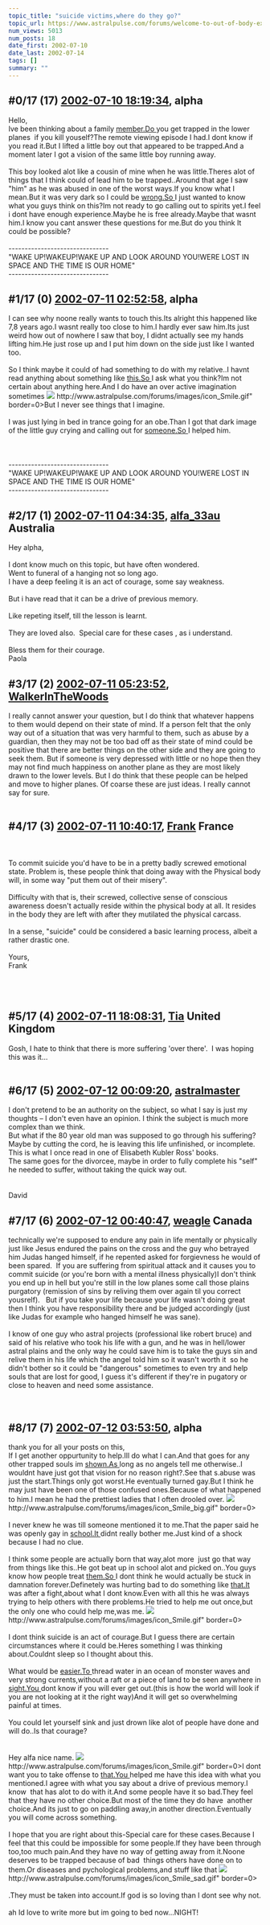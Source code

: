 ```yaml
---
topic_title: "suicide victims,where do they go?"
topic_url: https://www.astralpulse.com/forums/welcome-to-out-of-body-experiences!/suicide-victims-where-do-they-go
num_views: 5013
num_posts: 18
date_first: 2002-07-10
date_last: 2002-07-14
tags: []
summary: ""
---
```


## \#0/17 (17) [2002-07-10 18:19:34](https://www.astralpulse.com/forums/index.php?msg=117069), alpha  ##
<section>
Hello,
<br>
Ive been thinking about a family
<a class="bbc_link" href="https://www.astralpulse.com/forums///member.do" rel="noopener" target="_blank">
 member.Do
</a>
you get trapped in the lower planes  if you kill youself?The remote viewing episode I had.I dont know if you read it.But I lifted a little boy out that appeared to be trapped.And a moment later I got a vision of the same little boy running away.
<br>
<br>
This boy looked alot like a cousin of mine when he was little.Theres alot of things that I think could of lead him to be trapped..Around that age I saw "him" as he was abused in one of the worst ways.If you know what I mean.But it was very dark so I could be
<a class="bbc_link" href="https://www.astralpulse.com/forums///wrong.so" rel="noopener" target="_blank">
 wrong.So
</a>
I just wanted to know what you guys think on this?Im not ready to go calling out to spirits yet.I feel i dont have enough experience.Maybe he is free already.Maybe that wasnt him.I know you cant answer these questions for me.But do you think It could be possible?
<br>
<br>
-------------------------------
<br>
"WAKE UP!WAKEUP!WAKE UP AND LOOK AROUND YOU!WERE LOST IN SPACE AND THE TIME IS OUR HOME"
<br>
-------------------------------
<br>
</section>

## \#1/17 (0) [2002-07-11 02:52:58](https://www.astralpulse.com/forums/index.php?msg=8054), alpha  ##
<section>
I can see why noone really wants to touch this.Its alright this happened like 7,8 years ago.I wasnt really too close to him.I hardly ever saw him.Its just weird how out of nowhere I saw that boy, I didnt actually see my hands lifting him.He just rose up and I put him down on the side just like I wanted too.
<br>
<br>
So I think maybe it could of had something to do with my relative..I havnt read anything about something like
<a class="bbc_link" href="https://www.astralpulse.com/forums///this.so" rel="noopener" target="_blank">
 this.So
</a>
I ask what you think?Im not certain about anything here.And I do have an over active imagination sometimes
<img class="bbc_link" href="http://www.astralpulse.com/forums/images/icon_Smile.gif" rel="noopener" src='"&lt;a' target="_blank"/>
http://www.astralpulse.com/forums/images/icon_Smile.gif" border=0&gt;But I never see things that I imagine.
<br>
<br>
I was just lying in bed in trance going for an obe.Than I got that dark image of the little guy crying and calling out for
<a class="bbc_link" href="https://www.astralpulse.com/forums///someone.so" rel="noopener" target="_blank">
 someone.So
</a>
I helped him.
<br>
<br>
<br>
<br>
-------------------------------
<br>
"WAKE UP!WAKEUP!WAKE UP AND LOOK AROUND YOU!WERE LOST IN SPACE AND THE TIME IS OUR HOME"
<br>
-------------------------------
<br>
</section>

## \#2/17 (1) [2002-07-11 04:34:35](https://www.astralpulse.com/forums/index.php?msg=8056), [alfa_33au](https://www.astralpulse.com/forums/profile/?u=371) Australia ##
<section>
Hey alpha,
<br>
<br>
I dont know much on this topic, but have often wondered.
<br>
Went to funeral of a hanging not so long ago.
<br>
I have a deep feeling it is an act of courage, some say weakness.
<br>
<br>
But i have read that it can be a drive of previous memory.
<br>
<br>
Like repeting itself, till the lesson is learnt.
<br>
<br>
They are loved also.  Special care for these cases , as i understand.
<br>
<br>
Bless them for their courage.
<br>
Paola
</section>

## \#3/17 (2) [2002-07-11 05:23:52](https://www.astralpulse.com/forums/index.php?msg=8060), [WalkerInTheWoods](https://www.astralpulse.com/forums/profile/?u=404)  ##
<section>
I really cannot answer your question, but I do think that whatever happens to them would depend on their state of mind. If a person felt that the only way out of a situation that was very harmful to them, such as abuse by a guardian, then they may not be too bad off as their state of mind could be positive that there are better things on the other side and they are going to seek them. But if someone is very depressed with little or no hope then they may not find much happiness on another plane as they are most likely drawn to the lower levels. But I do think that these people can be helped and move to higher planes. Of coarse these are just ideas. I really cannot say for sure.
<br>
<br>
</section>

## \#4/17 (3) [2002-07-11 10:40:17](https://www.astralpulse.com/forums/index.php?msg=8068), [Frank](https://www.astralpulse.com/forums/profile/?u=359) France ##
<section>
<br>
<br>
To commit suicide you'd have to be in a pretty badly screwed emotional state. Problem is, these people think that doing away with the Physical body will, in some way "put them out of their misery".
<br>
<br>
Difficulty with that is, their screwed, collective sense of conscious awareness doesn't actually reside within the physical body at all. It resides in the body they are left with after they mutilated the physical carcass.
<br>
<br>
In a sense, "suicide" could be considered a basic learning process, albeit a rather drastic one.
<br>
<br>
Yours,
<br>
Frank
<br>
<br>
<br>
<br>
</section>

## \#5/17 (4) [2002-07-11 18:08:31](https://www.astralpulse.com/forums/index.php?msg=8109), [Tia](https://www.astralpulse.com/forums/profile/?u=50) United Kingdom ##
<section>
Gosh, I hate to think that there is more suffering 'over there'.  I was hoping this was it...
<br>
<br>
</section>

## \#6/17 (5) [2002-07-12 00:09:20](https://www.astralpulse.com/forums/index.php?msg=8125), [astralmaster](https://www.astralpulse.com/forums/profile/?u=788)  ##
<section>
I don't pretend to be an authority on the subject, so what I say is just my thoughts – I don't even have an opinion. I think the subject is much more complex than we think.
<br>
But what if the 80 year old man was supposed to go through his suffering? Maybe by cutting the cord, he is leaving this life unfinished, or incomplete. This is what I once read in one of Elisabeth Kubler Ross' books.
<br>
The same goes for the divorcee, maybe in order to fully complete his "self" he needed to suffer, without taking the quick way out.
<br>
<br>
<br>
David
<br>
</section>

## \#7/17 (6) [2002-07-12 00:40:47](https://www.astralpulse.com/forums/index.php?msg=8126), [weagle](https://www.astralpulse.com/forums/profile/?u=538) Canada ##
<section>
technically we're supposed to endure any pain in life mentally or physically just like Jesus endured the pains on the cross and the guy who betrayed him Judas hanged himself, if he repented asked for forgievness he would of been spared.  If you are suffering from spiritual attack and it causes you to commit suicide (or you're born with a mental illness physically)I don't think you end up in hell but you're still in the low planes some call those plains purgatory (remission of sins by reliving them over again til you correct yousrelf).   But if you take your life because your life wasn't doing great then I think you have responsibility there and be judged accordingly (just like Judas for example who hanged himself he was sane).
<br>
<br>
I know of one guy who astral projects (professional like robert bruce) and said of his relative who took his life with a gun, and he was in hell/lower astral plains and the only way he could save him is to take the guys sin and relive them in his life which the angel told him so it wasn't worth it  so he didn't bother so it could be "dangerous" sometimes to even try and help souls that are lost for good, I guess it's different if they're in pugatory or close to heaven and need some assistance.
<br>
<br>
<br>
</section>

## \#8/17 (7) [2002-07-12 03:53:50](https://www.astralpulse.com/forums/index.php?msg=8129), alpha  ##
<section>
thank you for all your posts on this,
<br>
If I get another oppurtunity to help.Ill do what I can.And that goes for any other trapped souls im
<a class="bbc_link" href="https://www.astralpulse.com/forums///shown.as" rel="noopener" target="_blank">
 shown.As
</a>
long as no angels tell me otherwise..I wouldnt have just got that vision for no reason right?.See that s.abuse was just the start.Things only got worst.He eventually turned gay.But I think he may just have been one of those confused ones.Because of what happened to him.I mean he had the prettiest ladies that I often drooled over.
<img class="bbc_link" href="http://www.astralpulse.com/forums/images/icon_Smile_big.gif" rel="noopener" src='"&lt;a' target="_blank"/>
http://www.astralpulse.com/forums/images/icon_Smile_big.gif" border=0&gt;
<br>
<br>
I never knew he was till someone mentioned it to me.That the paper said he was openly gay in
<a class="bbc_link" href="https://www.astralpulse.com/forums///school.it" rel="noopener" target="_blank">
 school.It
</a>
didnt really bother me.Just kind of a shock because I had no clue.
<br>
<br>
I think some people are actually born that way,alot more  just go that way from things like this..He got beat up in school alot and picked on..You guys know how people treat
<a class="bbc_link" href="https://www.astralpulse.com/forums///them.so" rel="noopener" target="_blank">
 them.So
</a>
I dont think he would actually be stuck in damnation forever.Definetely was hurting bad to do something like
<a class="bbc_link" href="https://www.astralpulse.com/forums///that.it" rel="noopener" target="_blank">
 that.It
</a>
was after a fight,about what I dont know.Even with all this he was always trying to help others with there problems.He tried to help me out once,but the only one who could help me,was me.
<img class="bbc_link" href="http://www.astralpulse.com/forums/images/icon_Smile.gif" rel="noopener" src='"&lt;a' target="_blank"/>
http://www.astralpulse.com/forums/images/icon_Smile.gif" border=0&gt;
<br>
<br>
I dont think suicide is an act of courage.But I guess there are certain circumstances where it could be.Heres something I was thinking about.Couldnt sleep so I thought about this.
<br>
<br>
What would be
<a class="bbc_link" href="https://www.astralpulse.com/forums///easier.to" rel="noopener" target="_blank">
 easier.To
</a>
thread water in an ocean of monster waves and very strong currents,without a raft or a piece of land to be seen anywhere in
<a class="bbc_link" href="https://www.astralpulse.com/forums///sight.you" rel="noopener" target="_blank">
 sight.You
</a>
dont know if you will ever get out.(this is how the world will look if you are not looking at it the right way)And it will get so overwhelming painful at times.
<br>
<br>
You could let yourself sink and just drown like alot of people have done and will do..Is that courage?
<br>
<br>
<br>
Hey alfa nice name.
<img class="bbc_link" href="http://www.astralpulse.com/forums/images/icon_Smile.gif" rel="noopener" src='"&lt;a' target="_blank"/>
http://www.astralpulse.com/forums/images/icon_Smile.gif" border=0&gt;I dont want you to take offense to
<a class="bbc_link" href="https://www.astralpulse.com/forums///that.you" rel="noopener" target="_blank">
 that.You
</a>
helped me have this idea with what you mentioned.I agree with what you say about a drive of previous memory.I know  that has alot to do with it.And some people have it so bad.They feel that they have no other choice.But most of the time they do have  another choice.And its just to go on paddling away,in another direction.Eventually you will come across something.
<br>
<br>
I hope that you are right about this-Special care for these cases.Because I feel that this could be impossible for some people.If they have been through too,too much pain.And they have no way of getting away from it.Noone deserves to be trapped because of bad  things others have done on to them.Or diseases and pychological problems,and stuff like that
<img class="bbc_link" href="http://www.astralpulse.com/forums/images/icon_Smile_sad.gif" rel="noopener" src='"&lt;a' target="_blank"/>
http://www.astralpulse.com/forums/images/icon_Smile_sad.gif" border=0&gt;
<br>
<br>
.They must be taken into account.If god is so loving than I dont see why not.
<br>
<br>
ah Id love to write more but im going to bed now...NIGHT!
<br>
<br>
<br>
<br>
<br>
<br>
<br>
<br>
<br>
<br>
<br>
-------------------------------
<br>
"WAKE UP!WAKEUP!WAKE UP AND LOOK AROUND YOU!WERE LOST IN SPACE AND THE TIME IS OUR HOME"
<br>
-------------------------------
<br>
</section>

## \#9/17 (8) [2002-07-12 06:11:21](https://www.astralpulse.com/forums/index.php?msg=8136), [WalkerInTheWoods](https://www.astralpulse.com/forums/profile/?u=404)  ##
<section>
I do not believe that anyone is put in a hell for eternity for any reason. You create your own "hells". If someone kills themself because they are very depressed and have left hope then they will find themself in such a place. In a way I think you are right, weagle, about them having to live things over and over again. I think that they will be in a place that forces them to deal with these things that they killed themself over, not the events but the emotions. They will have to deal with depression and get over it before they can move on. If you wanted to help the person you would have to go to this place and be engulfed by depression or whatever inorder to help them. If you felt you could handle this then it would not be a problem for you.
<br>
<br>
</section>

## \#10/17 (9) [2002-07-12 15:35:19](https://www.astralpulse.com/forums/index.php?msg=8152), [kakkarot](https://www.astralpulse.com/forums/profile/?u=541) Canada ##
<section>
life is a choice; in order to live, you must want to. if you want to die, then who is to say that you cannot kill yourself? who has control over your life? if you should decide to kill yourself, why should anyone say you cannot, or that doing so is evil? it is a choice. you were given the chance to live, and so you can decide to die instead.
<br>
<br>
the biggest question is: Why do you even bother to live? if you cant answer that, then why do you bother to still be here?
<br>
<br>
~kakkarot
<br>
<br>
Secret of Secrets
</section>

## \#11/17 (10) [2002-07-13 07:26:45](https://www.astralpulse.com/forums/index.php?msg=8186), [Frank](https://www.astralpulse.com/forums/profile/?u=359) France ##
<section>
<br>
<br>
It is not so much the method of physical death that is important. It is the level of emotional activity. Problem is, you cannot actually kill yourself. Sure, you can place the physical body in a situation where it will no-longer continue to function. But you are still left with You at the end of the day.
<br>
<br>
Yours,
<br>
Frank
<br>
<br>
<br>
<br>
<br>
</section>

## \#12/17 (11) [2002-07-13 14:47:12](https://www.astralpulse.com/forums/index.php?msg=8201), alpha  ##
<section>
kakkarot
<br>
Hey!I know where your coming from with that.Wasnt it you who posted on one of my threads?The one where I never wanted to leave the astral.If it was I remember what you said.I dont agree with what you said than and
<a class="bbc_link" href="https://www.astralpulse.com/forums///now.no" rel="noopener" target="_blank">
 now.No
</a>
offense
<img alt=":)" class="smiley" src="https://www.astralpulse.com/forums/Smileys/fugue/smiley.png" title="Smiley"/>
<br>
<br>
Im quoting Frank here because from my experiences I know this to be true.
<br>
"To commit suicide you'd have to be in a pretty badly screwed emotional state"When you are feeling this way or somewhere in between,you are not seeing with your own
<a class="bbc_link" href="https://www.astralpulse.com/forums///eyes.you" rel="noopener" target="_blank">
 eyes.You
</a>
are not even hearing your own thoughts.
<br>
<br>
Look everyone of us has a million and more reasons to live.But you forget that they are there.Alot of people living right now cant even see them. Would you like to know what they are?Heres a just a few things I live for now.
<br>
<br>
The great ocean  close by.The sun and the rain,even those gloomy days I love.The stars and the moon.All the animals of the world,they dont ask what the hell am I doing in life?What is the meaning of my life?They just know.For that Ive always loved them.I could go on and
<a class="bbc_link" href="https://www.astralpulse.com/forums///on.how" rel="noopener" target="_blank">
 on.How
</a>
about waking up and finding yourself burnt to a crisp by the
<a class="bbc_link" href="https://www.astralpulse.com/forums///sun.lol" rel="noopener" target="_blank">
 sun.lol
</a>
<br>
<br>
I added that to show  that even bad things can be good if looked in the right way.I find myself laughing to myself when I bring that one up.
<img class="bbc_link" href="http://www.astralpulse.com/forums/images/icon_Smile_big.gif" rel="noopener" src='"&lt;a' target="_blank"/>
http://www.astralpulse.com/forums/images/icon_Smile_big.gif" border=0&gt;
<br>
<br>
Just look for the little things,they may not mean much to some people.But right now they mean everything to me.I didnt even mention the people in your life because it was just me for a what seemed like a very long time.,Those things are always there for all of us especially for the times when you are all alone..And one dream I had one day way back  kept me
<a class="bbc_link" href="https://www.astralpulse.com/forums///going.it" rel="noopener" target="_blank">
 going.It
</a>
was a dream of what it could be like for me.I hung on to
<a class="bbc_link" href="https://www.astralpulse.com/forums///it.now" rel="noopener" target="_blank">
 it.Now
</a>
I am almost there.
<img class="bbc_link" href="http://www.astralpulse.com/forums/images/icon_Smile.gif" rel="noopener" src='"&lt;a' target="_blank"/>
http://www.astralpulse.com/forums/images/icon_Smile.gif" border=0&gt;
<br>
<br>
Ah what else can I say?Do you know what kind of an impact a suicide has on people.I saw first
<a class="bbc_link" href="https://www.astralpulse.com/forums///hand.my" rel="noopener" target="_blank">
 hand.My
</a>
relatives funeral they were
<a class="bbc_link" href="https://www.astralpulse.com/forums///thousands.im" rel="noopener" target="_blank">
 thousands.Im
</a>
not exageratting,more like
<a class="bbc_link" href="https://www.astralpulse.com/forums///under.how" rel="noopener" target="_blank">
 under.How
</a>
do you think it made them feel?Particullly the ones he was trying to help out.The ones that were feeling suicidal themselves.GOODBYE HOPE,Everyone that was there will never forget the day.
<br>
<br>
gotta go alph
<br>
<br>
<br>
<br>
<br>
-------------------------------
<br>
"WAKE UP!WAKEUP!WAKE UP AND LOOK AROUND YOU!WERE LOST IN SPACE AND THE TIME IS OUR HOME"
<br>
-------------------------------
<br>
</section>

## \#13/17 (12) [2002-07-13 18:11:59](https://www.astralpulse.com/forums/index.php?msg=8213), alpha  ##
<section>
just a few more things Id like to add,
<br>
In that kind of a mind state.Noone is there but you.When people try to help you,You tend to bite there hands off.
<img class="bbc_link" href="http://www.astralpulse.com/forums/images/icon_Smile_wink.gif" rel="noopener" src='"&lt;a' target="_blank"/>
http://www.astralpulse.com/forums/images/icon_Smile_wink.gif" border=0&gt;If he only saw how many people actually
<a class="bbc_link" href="https://www.astralpulse.com/forums///cared.it" rel="noopener" target="_blank">
 cared.It
</a>
would of never been that way.But you cant see when your eyes are shut,no matter how many friends you have..I dont harbor anything against him.And for some reason I was never angry at him for what he did.I just hope that he can forgive
<a class="bbc_link" href="https://www.astralpulse.com/forums///himself.so" rel="noopener" target="_blank">
 himself.So
</a>
he can go up to where he belongs.
<br>
<br>
I know he was sorry for what he did,from something I forgot about.Or maybe I wasnt even told than..Strangly my brother mentioned something about this today.I didnt say anything at all.We were just at the reservation.Riding mountain bikes in some crazy trails..We started talking about ghosts,I brought it up about how there could be indians all around us.Just more of a joke thing.But I know now that something like that is quite possible..And he told me he didnt believe in them.But I said I did.And he told me this, how when my cousin died.
<br>
<br>
Alot of my fam. members got a phone call,Someone saying goodbye a little lator than the time of his
<a class="bbc_link" href="https://www.astralpulse.com/forums///death.my" rel="noopener" target="_blank">
 death.My
</a>
brother said he picked up the phone  he heard someone saying bye and that was it.Imediately after a few other family members called my brother.several of the younger ones in there teens.They experienced the same thing.Noone knew what had happened yet.
<br>
<br>
thats about it,sianara!
<br>
Suicide is not the answer to all suffering!
<br>
<br>
<br>
<br>
-------------------------------
<br>
"WAKE UP!WAKEUP!WAKE UP AND LOOK AROUND YOU!WERE LOST IN SPACE AND THE TIME IS OUR HOME"
<br>
-------------------------------
<br>
</section>

## \#14/17 (13) [2002-07-13 18:41:21](https://www.astralpulse.com/forums/index.php?msg=8217), [jilola](https://www.astralpulse.com/forums/profile/?u=755) Ireland ##
<section>
The way I see life is that we are taking a course of applied existence. We need to go through it no matter how bad it gets. Anyone can drop out(suicide) at any time and in doing so they end up where ever they believe they should end up, be it heaven or hell. After a while those who remain behaind (ghosts etc) will understand that they dont have to stay what they've become.
<br>
Each life is a lesson that we have to learn sooner or later. It is our choice to go through with the lesson or give up, but We will have to learn the lesson eventually.
<br>
<br>
Personally,  I've been in a pretty bad shape myself but the above philosophy carried me through ( I hate doing things twice if I can get away ith doing them just once) and I've help a few people through some seriously bad times.
<br>
<br>
We get what we believe we should get. No more, no less and life is precious.
<br>
<br>
Jouni
</section>

## \#15/17 (14) [2002-07-13 19:56:07](https://www.astralpulse.com/forums/index.php?msg=8224), [alfa_33au](https://www.astralpulse.com/forums/profile/?u=371) Australia ##
<section>
I also wonder about medication, the person i knew ,was on antidepressents which are considered sane by society.
<br>
<br>
So many people take these now a days.
<br>
So many young school kids too.
<br>
Sad
<img alt=":(" class="smiley" src="https://www.astralpulse.com/forums/Smileys/fugue/sad.png" title="Sad"/>
<br>
regards,
<br>
Paola
<br>
</section>

## \#16/17 (15) [2002-07-13 20:50:39](https://www.astralpulse.com/forums/index.php?msg=8230), alpha  ##
<section>
alfa,
<br>
yes I feel those dont really help much at all.They just put a patch over the real problem.And they give these things to people like they are candy.Just like you say.
<br>
Ive been on a few of them for depression and anxiety.All they did was make me numb to what is going on around
<a class="bbc_link" href="https://www.astralpulse.com/forums///me.like" rel="noopener" target="_blank">
 me.Like
</a>
a part of me was missing.When I first signed up here I was coming off anti-anxiety meds.The withdrawls were terrible.They lasted for a few weeks.I feel the meds would be taken into account.From the last part of Roberts book,if it has some truth to it.Everything is taken into account.
<br>
<br>
Im off them and ive never felt better.Yah I get some anxiety now and than.But i know its not going to kill me.The meds never really stopped it.Your friend you know how he
<a class="bbc_link" href="https://www.astralpulse.com/forums///was.im" rel="noopener" target="_blank">
 was.Im
</a>
sure he was a good guy.And they might start off lower on the astral,but eventually they will go to the happy place where they belong.Maybe some day you could check up on em.I know I will eventually run into my relative,Whenever I am ready
<br>
<br>
jilola,
<br>
good for you :)Looks like youve come a long way.I agree with the things you say.And I dont remeber where I read this,But it said that suffering is growth for the soul.And It sounds like it could be true.But I dont believe in needless suffering.We should only pay for our mistakes only once!
<br>
<br>
-------------------------------
<br>
"WAKE UP!WAKEUP!WAKE UP AND LOOK AROUND YOU!WERE LOST IN SPACE AND THE TIME IS OUR HOME"
<br>
-------------------------------
<br>
</section>

## \#17/17 (16) [2002-07-14 04:14:28](https://www.astralpulse.com/forums/index.php?msg=8258), [Ashfo](https://www.astralpulse.com/forums/profile/?u=532) New Zealand ##
<section>
David I might add that would this theoretical 80yr old be alive without human technology?
<br>
<br>
We faced a similar dilemma when my grandad had three strokes, was in hospital and got pneumonia... Do we give him the antibiotics or not?
<br>
<br>
In the end we decided not to and he died several days later.. Would giving him the drugs have prelonged his life beyond how long he "should have lived"?
<br>
<br>
Do we have a prescribed life length? If so do people commit suicide because they "have to get out"? Is that why those "at risk" people in mental homes with plastic knives are so troubled? It goes round in a circle - There is no answer
<img alt=":)" class="smiley" src="https://www.astralpulse.com/forums/Smileys/fugue/smiley.png" title="Smiley"/>
<br>
<br>
- Ashfo
<br>
<br>
-=-=-=-=-=-=-=-=-=-=-=-=-=-=-=-=-=-=-=-=-=-=-=-=-=-
<br>
<b>
 "You are First Cause. You are a portion of the great energy. And you, yourselves are thought manifestations of what you think you are."
</b>
<br>
-=-=-=-=-=-=-=-=-=-=-=-=-=-=-=-=-=-=-=-=-=-=-=-=-=-
</section>